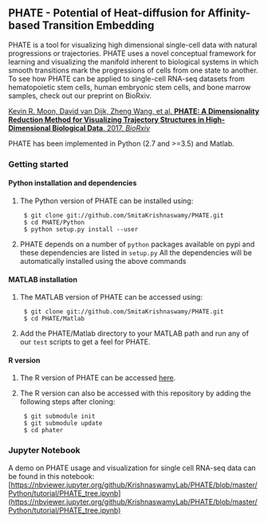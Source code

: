 PHATE - Potential of Heat-diffusion for Affinity-based Transition Embedding
-------------------------------------------------------

PHATE is a tool for visualizing high dimensional single-cell data with natural progressions or trajectories. PHATE uses a novel conceptual framework for learning and visualizing the manifold inherent to biological systems in which smooth transitions mark the progressions of cells from one state to another. To see how PHATE can be applied to single-cell RNA-seq datasets from hematopoietic stem cells, human embryonic stem cells, and bone marrow samples, check out our preprint on BioRxiv.

[Kevin R. Moon, David van Dijk, Zheng Wang, et al. **PHATE: A Dimensionality Reduction Method for Visualizing Trajectory Structures in High-Dimensional Biological Data**. 2017. *BioRxiv*](http://biorxiv.org/content/early/2017/03/24/120378)


PHATE has been implemented in Python (2.7 and >=3.5) and Matlab.


### Getting started

#### Python installation and dependencies
1. The Python version of PHATE can be installed using:

        $ git clone git://github.com/SmitaKrishnaswamy/PHATE.git
        $ cd PHATE/Python
        $ python setup.py install --user

2. PHATE depends on a number of `python` packages available on pypi and these dependencies are listed in `setup.py`
All the dependencies will be automatically installed using the above commands

#### MATLAB installation
1. The MATLAB version of PHATE can be accessed using:

        $ git clone git://github.com/SmitaKrishnaswamy/PHATE.git
        $ cd PHATE/Matlab

2. Add the PHATE/Matlab directory to your MATLAB path and run any of our `test` scripts to get a feel for PHATE.

#### R version

1. The R version of PHATE can be accessed [here](https://github.com/KrishnaswamyLab/phater).
2. The R version can also be accessed with this repository by adding the following steps after cloning:

        $ git submodule init
        $ git submodule update
        $ cd phater

### Jupyter Notebook

A demo on PHATE usage and visualization for single cell RNA-seq data can be found in this notebook: [https://nbviewer.jupyter.org/github/KrishnaswamyLab/PHATE/blob/master/Python/tutorial/PHATE_tree.ipynb](https://nbviewer.jupyter.org/github/KrishnaswamyLab/PHATE/blob/master/Python/tutorial/PHATE_tree.ipynb)
